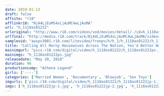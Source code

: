 ```yaml
---
date: 2019-01-13
draft: false
affsite: "r18"
afflinkr18: "NjA4LjEuMS4xLjAuMC4wLjAuMA"
url: "h_1118as01222"
urloriginal: "http://www.r18.com/videos/vod/movies/detail/-/id=h_1118as01222"
urlfinal: "http://media.r18.com/track/NjA4LjEuMS4xLjAuMC4wLjAuMA/videos/vod/movies/detail/-/id=h_1118as01222"
samplevid: "awspv3001.r18.com/litevideo/freepv/h/h_1/h_1118as01222/h_1118as01222_dmb_s.mp4"
title: "Calling All Horny Housewives Across The Nation, You'd Better Wash Your Pussies And Wait For Us We're Gonna Pump Your Pussies, From The Front And From Behind!"
mainimgurl: "pics.r18.com/digital/video/h_1118as01222/h_1118as01222ps.jpg"
mainimgs: "h_1118as01222ps.jpg"
releasedate: "May 20, 2018"
duration: 96
productioncomp: "Athena Legend"
girls: ['----']
categories: ['Married Woman', 'Documentary', 'Blowjob', 'Sex Toys']
imgurls: ['pics.r18.com/digital/video/h_1118as01222/h_1118as01222jp-1.jpg', 'pics.r18.com/digital/video/h_1118as01222/h_1118as01222jp-2.jpg', 'pics.r18.com/digital/video/h_1118as01222/h_1118as01222jp-3.jpg', 'pics.r18.com/digital/video/h_1118as01222/h_1118as01222jp-4.jpg', 'pics.r18.com/digital/video/h_1118as01222/h_1118as01222jp-5.jpg', 'pics.r18.com/digital/video/h_1118as01222/h_1118as01222jp-6.jpg', 'pics.r18.com/digital/video/h_1118as01222/h_1118as01222jp-7.jpg', 'pics.r18.com/digital/video/h_1118as01222/h_1118as01222jp-8.jpg', 'pics.r18.com/digital/video/h_1118as01222/h_1118as01222jp-9.jpg', 'pics.r18.com/digital/video/h_1118as01222/h_1118as01222jp-10.jpg', 'pics.r18.com/digital/video/h_1118as01222/h_1118as01222jp-11.jpg', 'pics.r18.com/digital/video/h_1118as01222/h_1118as01222jp-12.jpg', 'pics.r18.com/digital/video/h_1118as01222/h_1118as01222jp-13.jpg', 'pics.r18.com/digital/video/h_1118as01222/h_1118as01222jp-14.jpg', 'pics.r18.com/digital/video/h_1118as01222/h_1118as01222jp-15.jpg', 'pics.r18.com/digital/video/h_1118as01222/h_1118as01222jp-16.jpg', 'pics.r18.com/digital/video/h_1118as01222/h_1118as01222jp-17.jpg', 'pics.r18.com/digital/video/h_1118as01222/h_1118as01222jp-18.jpg', 'pics.r18.com/digital/video/h_1118as01222/h_1118as01222jp-19.jpg', 'pics.r18.com/digital/video/h_1118as01222/h_1118as01222jp-20.jpg']
imgs: ['h_1118as01222jp-1.jpg', 'h_1118as01222jp-2.jpg', 'h_1118as01222jp-3.jpg', 'h_1118as01222jp-4.jpg', 'h_1118as01222jp-5.jpg', 'h_1118as01222jp-6.jpg', 'h_1118as01222jp-7.jpg', 'h_1118as01222jp-8.jpg', 'h_1118as01222jp-9.jpg', 'h_1118as01222jp-10.jpg', 'h_1118as01222jp-11.jpg', 'h_1118as01222jp-12.jpg', 'h_1118as01222jp-13.jpg', 'h_1118as01222jp-14.jpg', 'h_1118as01222jp-15.jpg', 'h_1118as01222jp-16.jpg', 'h_1118as01222jp-17.jpg', 'h_1118as01222jp-18.jpg', 'h_1118as01222jp-19.jpg', 'h_1118as01222jp-20.jpg']
---
```

